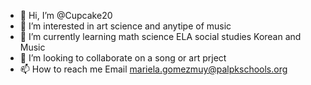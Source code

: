- 👋 Hi, I’m @Cupcake20
- 👀 I’m interested in art science and anytipe of music
- 🌱 I’m currently learning math science ELA social studies Korean and Music
- 💞️ I’m looking to collaborate on a song or art prject
- 📫 How to reach me Email mariela.gomezmuy@palpkschools.org

<!---
Cupcake20/Cupcake20 is a ✨ special ✨ repository because its `README.md` (this file) appears on your GitHub profile.
You can click the Preview link to take a look at your changes.
--->

